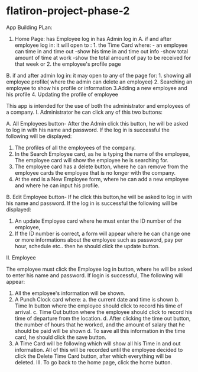# flatiron-project-phase-2

App Building PLan:

1. Home Page:
   has Employee log in
   has Admin log in
 A. if and after employee log in:
      it will open to : 1. the Time Card
                 where:  - an employee can time in and time out
                         -show his time in and time out info
                         -show total amount of time at work
                         -show the total amount of pay to be received for that week
                   or      2. the employee's profile page

  B. if and after admin log in:
      it may open to any of the page for:
       1. showing all employee profile( where the admin can delete an employee) 
       2. Searching an employee to show his profile or information 
        3.Adding a new employee and his profile
       4. Updating the profile of employee

This app is intended for the use of both the administrator and employees of a company.
I. Administrator 
 he can click any of this two buttons:

A. All Employees button- 
After the Admin click this button, he will be asked to log in with his name and password. If the log in is successful the following will be displayed:
1. The profiles of all the employees of the company.
2. In the Search Employee card, as he is typing the name of the employee, 
The employee card will show the employee he is searching for.
3. The employee card has a delete button, where he can remove from the employee cards the employee that is no longer with the company.
4. At the end is a New Employee form, where he can add a new employee and where he can input his profile.

B. Edit Employee button-
If he click this button,he will be asked to log in with his name and password. If the log in is successful the following will be displayed:
1. An update Employee card where he must enter the ID number of the employee,
2. If the ID number is correct, a form will appear where he can change one or more informations about the employee such as password, pay per hour, schedule etc.. then he should click the update button.

 II. Employee

 The employee must click the Employee log in button, where he will be asked to enter his name and password. If login is successful, The following will appear:
 1. All the employee's information will be shown.
 2. A Punch Clock card where:
    a. the current date and time is shown
    b. Time In button where the employee should click to record his time of arrival.
    c. Time Out button where the employee should click to record his time of departure from the location.
    d. After clicking the time out button, the number of hours that he worked, and the amount of salary that he should be paid will be shown 
    d.  To save all this information in the time card, he should click the save button.
 3. A Time Card  will be following which will show all his Time in and out information. All of this will be recorded until the employee decided to click the Delete Time Card button, after which everything will be deleted.
  III. To go back to the home page, click the home button.